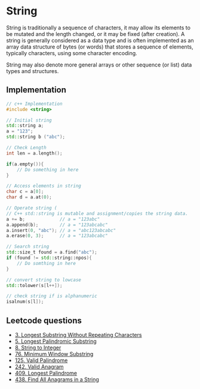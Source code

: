 # String

String is traditionally a sequence of characters, it may allow its elements to be mutated and the length changed, or it may be fixed (after creation). A string is generally considered as a data type and is often implemented as an array data structure of bytes (or words) that stores a sequence of elements, typically characters, using some character encoding. 

String may also denote more general arrays or other sequence (or list) data types and structures.

## Implementation
```c++
// c++ Implementation
#include <string>

// Initial string
std::string a;
a = "123";
std::string b ("abc");

// Check Length
int len = a.length();

if(a.empty()){
    // Do something in here
}

// Access elements in string
char c = a[0];
char d = a.at(0);

// Operate string (
// C++ std::string is mutable and assignment/copies the string data.
a += b;             // a = "123abc"
a.append(b);        // a = "123abcabc"
a.insert(0, "abc"); // a = "abc123abcabc"
a.erase(0, 3);      // a = "123abcabc"

// Search string
std::size_t found = a.find("abc");
if (found != std::string::npos){
    // Do somthing in here
}

// convert string to lowcase
std::tolower(s[l++]);

// check string if is alphanumeric
isalnum(s[l]);
```

## Leetcode questions
- [3. Longest Substring Without Repeating Characters](../../leetcode_questions/3_longest_substring_without_repeating_characters.md)
- [5. Longest Palindromic Substring](../../leetcode_questions/5_longest_palindromic_substring.md)
- [8. String to Integer](../../leetcode_questions/8_string_to_integer.md)
- [76. Minimum Window Substring](../../leetcode_questions/76_minimum_window_substring.md)
- [125. Valid Palindrome](../../leetcode_questions/125_valid_palindrome.md)
- [242. Valid Anagram](../../leetcode_questions/242_valid_anagram.md)
- [409. Longest Palindrome](../../leetcode_questions/409_longest_palindrome.md)
- [438. Find All Anagrams in a String](../../leetcode_questions/438_find_all_anagrams_in_a_string.md)
